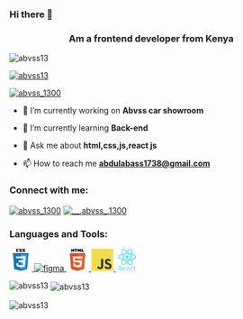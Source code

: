 ### Hi there 👋
<h3 align="center">Am a frontend developer from Kenya</h3>

<p align="left"> <img src="https://komarev.com/ghpvc/?username=abvss13&label=Profile%20views&color=0e75b6&style=flat" alt="abvss13" /> </p>

<p align="left"> <a href="https://github.com/ryo-ma/github-profile-trophy"><img src="https://github-profile-trophy.vercel.app/?username=abvss13" alt="abvss13" /></a> </p>

<p align="left"> <a href="https://twitter.com/abvss_1300" target="blank"><img src="https://img.shields.io/twitter/follow/abvss_1300?logo=twitter&style=for-the-badge" alt="abvss_1300" /></a> </p>

- 🔭 I’m currently working on **Abvss car showroom**

- 🌱 I’m currently learning **Back-end**

- 💬 Ask me about **html,css,js,react js**

- 📫 How to reach me **abdulabass1738@gmail.com**

<h3 align="left">Connect with me:</h3>
<p align="left">
<a href="https://twitter.com/abvss_1300" target="blank"><img align="center" src="https://raw.githubusercontent.com/rahuldkjain/github-profile-readme-generator/master/src/images/icons/Social/twitter.svg" alt="abvss_1300" height="30" width="40" /></a>
<a href="https://instagram.com/__.abvss_.1300" target="blank"><img align="center" src="https://raw.githubusercontent.com/rahuldkjain/github-profile-readme-generator/master/src/images/icons/Social/instagram.svg" alt="__.abvss_.1300" height="30" width="40" /></a>
</p>

<h3 align="left">Languages and Tools:</h3>
<p align="left"> <a href="https://www.w3schools.com/css/" target="_blank" rel="noreferrer"> <img src="https://raw.githubusercontent.com/devicons/devicon/master/icons/css3/css3-original-wordmark.svg" alt="css3" width="40" height="40"/> </a> <a href="https://www.figma.com/" target="_blank" rel="noreferrer"> <img src="https://www.vectorlogo.zone/logos/figma/figma-icon.svg" alt="figma" width="40" height="40"/> </a> <a href="https://www.w3.org/html/" target="_blank" rel="noreferrer"> <img src="https://raw.githubusercontent.com/devicons/devicon/master/icons/html5/html5-original-wordmark.svg" alt="html5" width="40" height="40"/> </a> <a href="https://developer.mozilla.org/en-US/docs/Web/JavaScript" target="_blank" rel="noreferrer"> <img src="https://raw.githubusercontent.com/devicons/devicon/master/icons/javascript/javascript-original.svg" alt="javascript" width="40" height="40"/> </a> <a href="https://reactjs.org/" target="_blank" rel="noreferrer"> <img src="https://raw.githubusercontent.com/devicons/devicon/master/icons/react/react-original-wordmark.svg" alt="react" width="40" height="40"/> </a> </p>

<p><img align="left" src="https://github-readme-stats.vercel.app/api/top-langs?username=abvss13&show_icons=true&locale=en&layout=compact" alt="abvss13" /></p>

<p>&nbsp;<img align="center" src="https://github-readme-stats.vercel.app/api?username=abvss13&show_icons=true&locale=en" alt="abvss13" /></p>

<p><img align="center" src="https://github-readme-streak-stats.herokuapp.com/?user=abvss13&" alt="abvss13" /></p>
